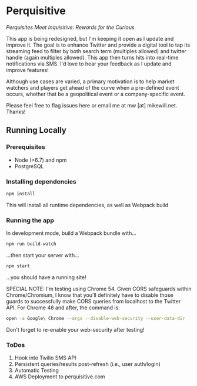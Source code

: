# Perquisitive

_Perquisites Meet Inquisitive: Rewards for the Curious_

This app is being redesigned, but I'm keeping it open as I update and improve it.
The goal is to enhance Twitter and provide a digital tool to tap its streaming
feed to filter by both search term (multiples allowed) and twitter handle (again multiples
allowed). This app then turns hits into real-time notifications via SMS. I'd love
to hear your feedback as I update and improve features!

Although use cases are varied, a primary motivation is to help market watchers
and players get ahead of the curve when a pre-defined event occurs, whether that
be a geopolitical event or a company-specific event.

Please feel free to flag issues here or email me at mw [at] mikewill.net. Thanks!

## Running Locally

### Prerequisites
- Node (>6.7) and npm
- PostgreSQL

### Installing dependencies

```sh
npm install
```

This will install all runtime dependencies, as well as Webpack build


### Running the app

In development mode, build a Webpack bundle with...

```sh
npm run build-watch
```

...then start your server with...

```sh
npm start
```

...you should have a running site!

SPECIAL NOTE: I'm testing using Chrome 54. Given CORS safeguards within Chrome/Chromium,
I know that you'll definitely have to disable those guards to successfully make CORS 
queries from localhost to the Twitter API. For Chrome 48 and after, the command is:

```sh
open -a Google\ Chrome --args --disable-web-security --user-data-dir
```

Don't forget to re-enable your web-security after testing!

### ToDos

1. Hook into Twilio SMS API
2. Persistent queries/results post-refresh (i.e., user auth/login)
3. Automatic Testing
4. AWS Deployment to perquisitive.com
